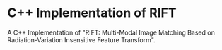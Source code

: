 # C++ Implementation of RIFT
A C++ Implementation of "RIFT: Multi-Modal Image Matching Based on Radiation-Variation Insensitive Feature Transform".
